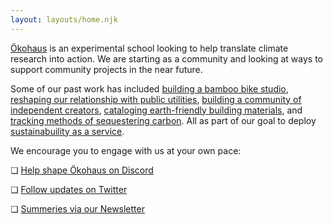 ```yaml
---
layout: layouts/home.njk
---
```


[Ökohaus](/about) is an experimental school looking to help translate climate research into action. We are starting as a community and looking at ways to support community projects in the near future.

Some of our past work has included [building a bamboo bike studio](/), [reshaping our relationship with public utilities](https://ohdotzero.glitch.me), [building a community of independent creators](https://tinyfactories.space), [cataloging earth-friendly building materials](https://madewithnature.glitch.me), and [tracking methods of sequestering carbon](https://carbonbase.io). All as part of our goal to deploy [sustainabuility as a service](https://sustainability-as-a-service.glitch.me).

We encourage you to engage with us at your own pace:

❏ [Help shape Ökohaus on Discord](https://form.typeform.com/to/rE5fqhAI)

❏ [Follow updates on Twitter](https://twitter.com/okohaus_earth)  

❏ [Summeries via our Newsletter](https://buttondown.email/okohaus)



